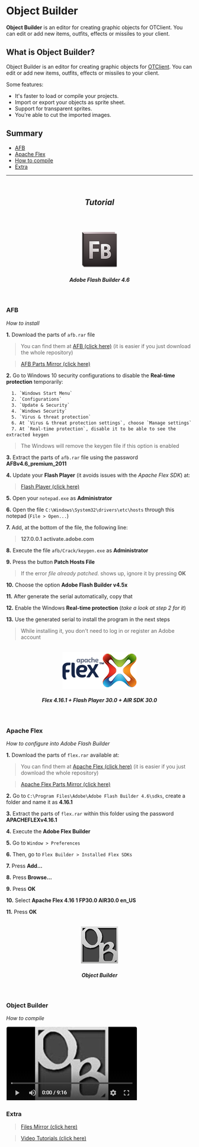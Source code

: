 # Object Builder

**Object Builder** is an editor for creating graphic objects for OTClient. You can edit or add new items, outfits, effects or missiles to your client.

What is Object Builder?
---

Object Builder is an editor for creating graphic objects for [OTClient](https://github.com/edubart/otclient). You can edit or add new items, outfits, effects or missiles to your client.

Some features:

* It's faster to load or compile your projects.
* Import or export your objects as sprite sheet.
* Support for transparent sprites.
* You're able to cut the imported images.

Summary
---

* [AFB](#afb)
* [Apache Flex](#apache-flex)
* [How to compile](#how-to-compile)
* [Extra](#extra)

---

<p align="center">
  <br>
  <h2 align="center"><i>Tutorial</i></h2>
  <br>
</p>

<p align="center">
  <br>
  <img src="./assets/img/logo_afb.png"/>
  <h5 align="center"><i>Adobe Flash Builder 4.6</i></h5>
  <br>
</p>

### AFB

*How to install*

<!-- [video] -->

**1.** Download the parts of `afb.rar` file
> You can find them at [AFB (click here)](./afb) (it is easier if you just download the whole repository)

> [AFB Parts Mirror (click here)](https://drive.google.com/drive/folders/1rZ5eGvAO2RaacCZh2hyoNdMiXgag-fsS)

**2.** Go to Windows 10 security configurations to disable the **Real-time protection** temporarily:
```
  1. `Windows Start Menu`
  2. `Configurations`
  3. `Update & Security`
  4. `Windows Security`
  5. `Virus & threat protection`
  6. At `Virus & threat protection settings`, choose `Manage settings`
  7. At `Real-time protection`, disable it to be able to see the extracted keygen
```
> The Windows will remove the keygen file if this option is enabled

**3.** Extract the parts of `afb.rar` file using the password **AFBv4.6_premium_2011**

**4.** Update your **Flash Player** (it avoids issues with the *Apache Flex SDK*) at:
> [Flash Player (click here)](https://get.adobe.com/flashplayer/)

**5.** Open your `notepad.exe` as **Administrator**

**6.** Open the file `C:\Windows\System32\drivers\etc\hosts` through this notepad (`File > Open...`)

**7.** Add, at the bottom of the file, the following line:
> **127.0.0.1 activate.adobe.com**

**8.** Execute the file `afb/Crack/keygen.exe` as **Administrator**

**9.** Press the button **Patch Hosts File**
> If the error *file already patched.* shows up, ignore it by pressing **OK**

**10.** Choose the option **Adobe Flash Builder v4.5x**

**11.** After generate the serial automatically, copy that

**12.** Enable the Windows **Real-time protection** (*take a look at step 2 for it*)

**13.** Use the generated serial to install the program in the next steps
> While installing it, you don't need to log in or register an Adobe account



<p align="center">
  <br>
  <img src="./assets/img/logo_apacheflex.png"/>
  <h5 align="center"><i>Flex 4.16.1 + Flash Player 30.0 + AIR SDK 30.0</i></h5>
  <br>
</p>

### Apache Flex

*How to configure into Adobe Flash Builder*

<!-- [video] -->

**1.** Download the parts of `flex.rar` available at:
> You can find them at [Apache Flex (click here)](./flex) (it is easier if you just download the whole repository)

> [Apache Flex Parts Mirror (click here)](https://drive.google.com/drive/folders/1gyi-kdn-4m2aeELaYPHs-vKra0xoiPPR)

**2.** Go to `C:\Program Files\Adobe\Adobe Flash Builder 4.6\sdks`, create a folder and name it as **4.16.1**

**3.** Extract the parts of `flex.rar` within this folder using the password **APACHEFLEXv4.16.1**

**4.** Execute the **Adobe Flex Builder**

**5.** Go to `Window > Preferences`

**6.** Then, go to `Flex Builder > Installed Flex SDKs`

**7.** Press **Add...**

**8.** Press **Browse...**

**9.** Press **OK**

**10.** Select **Apache Flex 4.16 1 FP30.0 AIR30.0 en_US**

**11.** Press **OK**



<p align="center">
  <br>
  <img src="./assets/img/logo_objectbuilder.png"/>
  <h5 align="center"><i>Object Builder</i></h5>
  <br>
</p>

### Object Builder

*How to compile*

[![how_to_compile_the_object_builder](./assets/img/video_objectbuilder.png)](http://www.youtube.com/watch?v=MrmLxfKuXU4&list=PLtcK2PuB_49ijcHnqJCXAQr6jGsISO-IF "3. How to compile the Object Builder")



### Extra

> [Files Mirror (click here)](https://drive.google.com/drive/folders/12offTOjuCcwbN7UkXlHT8uemj8YKXOe9)

> [Video Tutorials (click here)](https://www.youtube.com/playlist?list=PLtcK2PuB_49ijcHnqJCXAQr6jGsISO-IF)
